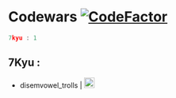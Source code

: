 # Codewars [![CodeFactor](https://www.codefactor.io/repository/github/sigmanificient/codewars/badge)](https://www.codefactor.io/repository/github/sigmanificient/codewars)

```c
7kyu : 1
```

## 7Kyu :

- disemvowel_trolls | <img valign="center" src="https://github.com/Sigmanificient/Sigmanificient/blob/master/languages_icons/py.png" height="21px">
